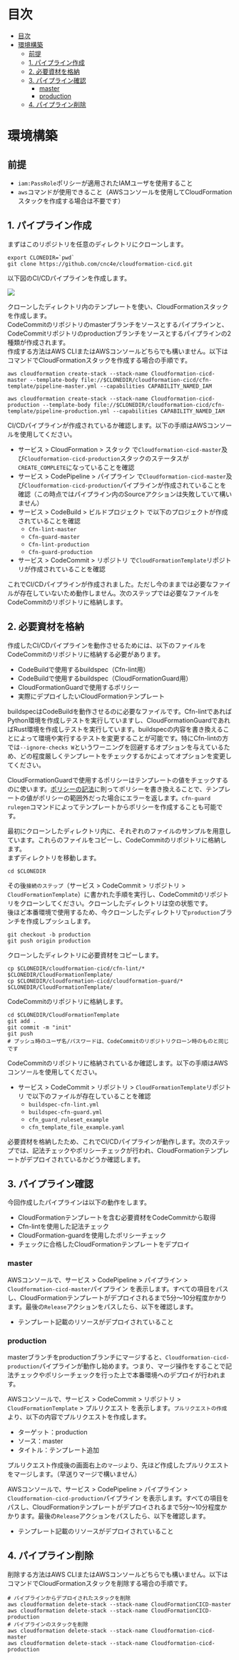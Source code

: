 # 目次
- [目次](#目次)
- [環境構築](#環境構築)
  - [前提](#前提)
  - [1. パイプライン作成](#1-パイプライン作成)
  - [2. 必要資材を格納](#2-必要資材を格納)
  - [3. パイプライン確認](#3-パイプライン確認)
    - [master](#master)
    - [production](#production)
  - [4. パイプライン削除](#4-パイプライン削除)


# 環境構築
## 前提
- `iam:PassRole`ポリシーが適用されたIAMユーザを使用すること
- `aws`コマンドが使用できること（AWSコンソールを使用してCloudFormationスタックを作成する場合は不要です）


## 1. パイプライン作成
まずはこのリポジトリを任意のディレクトリにクローンします。  

```
export CLONEDIR=`pwd`
git clone https://github.com/cnc4e/cloudformation-cicd.git
```

以下図のCI/CDパイプラインを作成します。  

![](cloudformation-cicd-gouka.drawio.png)  

クローンしたディレクトリ内のテンプレートを使い、CloudFormationスタックを作成します。  
CodeCommitのリポジトリのmasterブランチをソースとするパイプラインと、CodeCommitリポジトリのproductionブランチをソースとするパイプラインの2種類が作成されます。  
作成する方法はAWS CLIまたはAWSコンソールどちらでも構いません。以下はコマンドでCloudFormationスタックを作成する場合の手順です。  

```
aws cloudformation create-stack --stack-name Cloudformation-cicd-master --template-body file://$CLONEDIR/cloudformation-cicd/cfn-template/pipeline-master.yml --capabilities CAPABILITY_NAMED_IAM

aws cloudformation create-stack --stack-name Cloudformation-cicd-production --template-body file://$CLONEDIR/cloudformation-cicd/cfn-template/pipeline-production.yml --capabilities CAPABILITY_NAMED_IAM
```
  

CI/CDパイプラインが作成されているか確認します。以下の手順はAWSコンソールを使用してください。    
- サービス > CloudFormation > スタック で`Cloudformation-cicd-master`及び`Cloudformation-cicd-production`スタックのステータスが`CREATE_COMPLETE`になっていることを確認
- サービス > CodePipeline > パイプライン で`Cloudformation-cicd-master`及び`Cloudformation-cicd-production`パイプラインが作成されていることを確認（この時点ではパイプライン内のSourceアクションは失敗していて構いません）
- サービス > CodeBuild > ビルドプロジェクト で以下のプロジェクトが作成されていることを確認
  - `Cfn-lint-master`
  - `Cfn-guard-master`
  - `Cfn-lint-production`
  - `Cfn-guard-production`
- サービス > CodeCommit > リポジトリ で`CloudFormationTemplate`リポジトリが作成されていることを確認
  

これでCI/CDパイプラインが作成されました。ただし今のままでは必要なファイルが存在していないため動作しません。次のステップでは必要なファイルをCodeCommitのリポジトリに格納します。  

## 2. 必要資材を格納
作成したCI/CDパイプラインを動作させるためには、以下のファイルをCodeCommitのリポジトリに格納する必要があります。  
- CodeBuildで使用するbuildspec（Cfn-lint用）
- CodeBuildで使用するbuildspec（CloudFormationGuard用）
- CloudFormationGuardで使用するポリシー
- 実際にデプロイしたいCloudFormationテンプレート  

buildspecはCodeBuildを動作させるのに必要なファイルです。Cfn-lintであればPython環境を作成しテストを実行していますし、CloudFormationGuardであればRust環境を作成しテストを実行しています。buildspecの内容を書き換えることによって環境や実行するテストを変更することが可能です。特にCfn-lintの方では`--ignore-checks W`というワーニングを回避するオプションを与えているため、どの程度厳しくテンプレートをチェックするかによってオプションを変更してください。  

CloudFormationGuardで使用するポリシーはテンプレートの値をチェックするのに使います。[ポリシーの記法](https://github.com/aws-cloudformation/cloudformation-guard/blob/master/cfn-guard/README.md#writing-rules)に則ってポリシーを書き換えることで、テンプレートの値がポリシーの範囲外だった場合にエラーを返します。`cfn-guard rulegen`コマンドによってテンプレートからポリシーを作成することも可能です。  



最初にクローンしたディレクトリ内に、それぞれのファイルのサンプルを用意しています。これらのファイルをコピーし、CodeCommitのリポジトリに格納します。  
まずディレクトリを移動します。  
```
cd $CLONEDIR
```

その後`接続のステップ`（サービス > CodeCommit > リポジトリ > `CloudFormationTemplate`）に書かれた手順を実行し、CodeCommitのリポジトリをクローンしてください。クローンしたディレクトリは空の状態です。  
後ほど本番環境で使用するため、今クローンしたディレクトリで`production`ブランチを作成しプッシュします。  
```
git checkout -b production
git push origin production
```

クローンしたディレクトリに必要資材をコピーします。  
```
cp $CLONEDIR/cloudformation-cicd/cfn-lint/* $CLONEDIR/CloudFormationTemplate/
cp $CLONEDIR/cloudformation-cicd/cloudformation-guard/* $CLONEDIR/CloudFormationTemplate/
```

CodeCommitのリポジトリに格納します。  
```
cd $CLONEDIR/CloudFormationTemplate
git add .
git commit -m "init"
git push
# プッシュ時のユーザ名/パスワードは、CodeCommitのリポジトリクローン時のものと同じです
```

CodeCommitのリポジトリに格納されているか確認します。以下の手順はAWSコンソールを使用してください。     
- サービス > CodeCommit > リポジトリ > `CloudFormationTemplate`リポジトリ で以下のファイルが存在していることを確認
  - `buildspec-cfn-lint.yml`
  - `buildspec-cfn-guard.yml`
  - `cfn_guard_ruleset_example`
  - `cfn_template_file_example.yaml`

必要資材を格納したため、これでCI/CDパイプラインが動作します。次のステップでは、記法チェックやポリシーチェックが行われ、CloudFormationテンプレートがデプロイされているかどうか確認します。

## 3. パイプライン確認
今回作成したパイプラインは以下の動作をします。
- CloudFormationテンプレートを含む必要資材をCodeCommitから取得
- Cfn-lintを使用した記法チェック
- CloudFormation-guardを使用したポリシーチェック
- チェックに合格したCloudFormationテンプレートをデプロイ

### master
AWSコンソールで、サービス > CodePipeline > パイプライン > `Cloudformation-cicd-master`パイプライン を表示します。すべての項目をパスし、CloudFormationテンプレートがデプロイされるまで5分～10分程度かかります。最後の`Release`アクションをパスしたら、以下を確認します。  
- テンプレート記載のリソースがデプロイされていること

### production
masterブランチをproductionブランチにマージすると、`Cloudformation-cicd-production`パイプラインが動作し始めます。つまり、マージ操作をすることで記法チェックやポリシーチェックを行った上で本番環境へのデプロイが行われます。  

AWSコンソールで、サービス > CodeCommit > リポジトリ > `CloudFormationTemplate` > プルリクエスト を表示します。`プルリクエストの作成`より、以下の内容でプルリクエストを作成します。  
- ターゲット：production
- ソース：master
- タイトル：テンプレート追加

プルリクエスト作成後の画面右上の`マージ`より、先ほど作成したプルリクエストをマージします。（早送りマージで構いません）  

AWSコンソールで、サービス > CodePipeline > パイプライン > `Cloudformation-cicd-production`パイプライン を表示します。すべての項目をパスし、CloudFormationテンプレートがデプロイされるまで5分～10分程度かかります。最後の`Release`アクションをパスしたら、以下を確認します。  
- テンプレート記載のリソースがデプロイされていること

## 4. パイプライン削除

削除する方法はAWS CLIまたはAWSコンソールどちらでも構いません。以下はコマンドでCloudFormationスタックを削除する場合の手順です。 
```
# パイプラインからデプロイされたスタックを削除
aws cloudformation delete-stack --stack-name CloudFormationCICD-master
aws cloudformation delete-stack --stack-name CloudFormationCICD-production
# パイプラインのスタックを削除
aws cloudformation delete-stack --stack-name Cloudformation-cicd-master
aws cloudformation delete-stack --stack-name Cloudformation-cicd-production
```

